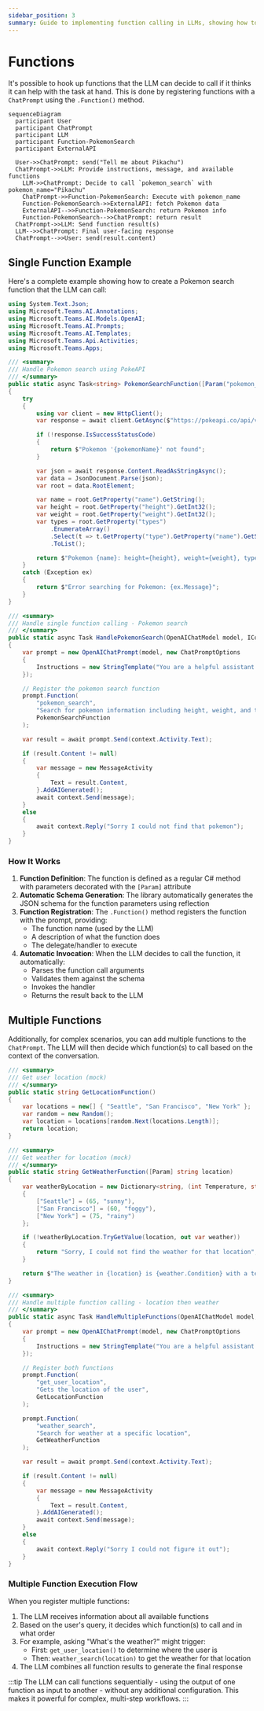 ```yaml
---
sidebar_position: 3
summary: Guide to implementing function calling in LLMs, showing how to integrate custom functions into ChatPrompt for task automation, including both single and multiple function scenarios with context-aware execution.
---
```


# Functions

It's possible to hook up functions that the LLM can decide to call if it thinks it can help with the task at hand. This is done by registering functions with a `ChatPrompt` using the `.Function()` method.

```mermaid
sequenceDiagram
  participant User
  participant ChatPrompt
  participant LLM
  participant Function-PokemonSearch
  participant ExternalAPI

  User->>ChatPrompt: send("Tell me about Pikachu")
  ChatPrompt->>LLM: Provide instructions, message, and available functions
    LLM->>ChatPrompt: Decide to call `pokemon_search` with pokemon_name="Pikachu"
    ChatPrompt->>Function-PokemonSearch: Execute with pokemon_name
    Function-PokemonSearch->>ExternalAPI: fetch Pokemon data
    ExternalAPI-->>Function-PokemonSearch: return Pokemon info
    Function-PokemonSearch-->>ChatPrompt: return result
  ChatPrompt->>LLM: Send function result(s)
  LLM-->>ChatPrompt: Final user-facing response
  ChatPrompt-->>User: send(result.content)
```

## Single Function Example

Here's a complete example showing how to create a Pokemon search function that the LLM can call:

```csharp
using System.Text.Json;
using Microsoft.Teams.AI.Annotations;
using Microsoft.Teams.AI.Models.OpenAI;
using Microsoft.Teams.AI.Prompts;
using Microsoft.Teams.AI.Templates;
using Microsoft.Teams.Api.Activities;
using Microsoft.Teams.Apps;

/// <summary>
/// Handle Pokemon search using PokeAPI
/// </summary>
public static async Task<string> PokemonSearchFunction([Param("pokemon_name")] string pokemonName)
{
    try
    {
        using var client = new HttpClient();
        var response = await client.GetAsync($"https://pokeapi.co/api/v2/pokemon/{pokemonName.ToLower()}");

        if (!response.IsSuccessStatusCode)
        {
            return $"Pokemon '{pokemonName}' not found";
        }

        var json = await response.Content.ReadAsStringAsync();
        var data = JsonDocument.Parse(json);
        var root = data.RootElement;

        var name = root.GetProperty("name").GetString();
        var height = root.GetProperty("height").GetInt32();
        var weight = root.GetProperty("weight").GetInt32();
        var types = root.GetProperty("types")
            .EnumerateArray()
            .Select(t => t.GetProperty("type").GetProperty("name").GetString())
            .ToList();

        return $"Pokemon {name}: height={height}, weight={weight}, types={string.Join(", ", types)}";
    }
    catch (Exception ex)
    {
        return $"Error searching for Pokemon: {ex.Message}";
    }
}

/// <summary>
/// Handle single function calling - Pokemon search
/// </summary>
public static async Task HandlePokemonSearch(OpenAIChatModel model, IContext<MessageActivity> context)
{
    var prompt = new OpenAIChatPrompt(model, new ChatPromptOptions
    {
        Instructions = new StringTemplate("You are a helpful assistant that can look up Pokemon for the user.")
    });

    // Register the pokemon search function
    prompt.Function(
        "pokemon_search",
        "Search for pokemon information including height, weight, and types",
        PokemonSearchFunction
    );

    var result = await prompt.Send(context.Activity.Text);

    if (result.Content != null)
    {
        var message = new MessageActivity
        {
            Text = result.Content,
        }.AddAIGenerated();
        await context.Send(message);
    }
    else
    {
        await context.Reply("Sorry I could not find that pokemon");
    }
}
```

### How It Works

1. **Function Definition**: The function is defined as a regular C# method with parameters decorated with the `[Param]` attribute
2. **Automatic Schema Generation**: The library automatically generates the JSON schema for the function parameters using reflection
3. **Function Registration**: The `.Function()` method registers the function with the prompt, providing:
   - The function name (used by the LLM)
   - A description of what the function does
   - The delegate/handler to execute
4. **Automatic Invocation**: When the LLM decides to call the function, it automatically:
   - Parses the function call arguments
   - Validates them against the schema
   - Invokes the handler
   - Returns the result back to the LLM

## Multiple Functions

Additionally, for complex scenarios, you can add multiple functions to the `ChatPrompt`. The LLM will then decide which function(s) to call based on the context of the conversation.

```csharp
/// <summary>
/// Get user location (mock)
/// </summary>
public static string GetLocationFunction()
{
    var locations = new[] { "Seattle", "San Francisco", "New York" };
    var random = new Random();
    var location = locations[random.Next(locations.Length)];
    return location;
}

/// <summary>
/// Get weather for location (mock)
/// </summary>
public static string GetWeatherFunction([Param] string location)
{
    var weatherByLocation = new Dictionary<string, (int Temperature, string Condition)>
    {
        ["Seattle"] = (65, "sunny"),
        ["San Francisco"] = (60, "foggy"),
        ["New York"] = (75, "rainy")
    };

    if (!weatherByLocation.TryGetValue(location, out var weather))
    {
        return "Sorry, I could not find the weather for that location";
    }

    return $"The weather in {location} is {weather.Condition} with a temperature of {weather.Temperature}°F";
}

/// <summary>
/// Handle multiple function calling - location then weather
/// </summary>
public static async Task HandleMultipleFunctions(OpenAIChatModel model, IContext<MessageActivity> context)
{
    var prompt = new OpenAIChatPrompt(model, new ChatPromptOptions
    {
        Instructions = new StringTemplate("You are a helpful assistant that can help the user get the weather. First get their location, then get the weather for that location.")
    });

    // Register both functions
    prompt.Function(
        "get_user_location",
        "Gets the location of the user",
        GetLocationFunction
    );

    prompt.Function(
        "weather_search",
        "Search for weather at a specific location",
        GetWeatherFunction
    );

    var result = await prompt.Send(context.Activity.Text);

    if (result.Content != null)
    {
        var message = new MessageActivity
        {
            Text = result.Content,
        }.AddAIGenerated();
        await context.Send(message);
    }
    else
    {
        await context.Reply("Sorry I could not figure it out");
    }
}
```

### Multiple Function Execution Flow

When you register multiple functions:

1. The LLM receives information about all available functions
2. Based on the user's query, it decides which function(s) to call and in what order
3. For example, asking "What's the weather?" might trigger:
   - First: `get_user_location()` to determine where the user is
   - Then: `weather_search(location)` to get the weather for that location
4. The LLM combines all function results to generate the final response

:::tip
The LLM can call functions sequentially - using the output of one function as input to another - without any additional configuration. This makes it powerful for complex, multi-step workflows.
:::
